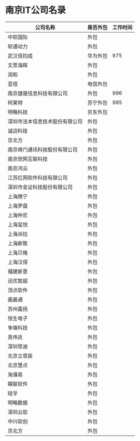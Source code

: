 # 南京IT公司名录

| 公司名称                       | 是否外包 | 工作时间 |
| ------------------------------ | -------- | -------- |
| 中软国际                       | 外包     |          |
| 软通动力                       | 外包     |          |
| 武汉佰钧成                     | 华为外包 | 975      |
| 文思海辉                       | 外包     |          |
| 润和                           | 外包     |          |
| 亚信                           | 电信外包 |          |
| 南京捷晟信息科技有限公司       | 外包     | 996      |
| 柯莱特                         | 苏宁外包 | 985      |
| 明略科技                       | 京东外包 |          |
| 深圳市法本信息技术股份有限公司 | 外包     |          |
| 诚迈科技                       | 外包     |          |
| 京北方                         | 外包     |          |
| 南京绛门通讯科技股份有限公司   | 外包     |          |
| 南京欣网互联科技               | 外包     |          |
| 南京鸿云                       | 外包     |          |
| 江苏红网软件科技有限公司       | 外包     |          |
| 深圳市金证科技股份有限公司     | 外包     |          |
| 上海携宁                       | 外包     |          |
| 上海罗盘                       | 外包     |          |
| 上海仲尼                       | 外包     |          |
| 上海玺悦                       | 外包     |          |
| 上海派拉                       | 外包     |          |
| 上海新致                       | 外包     |          |
| 上海贝格                       | 外包     |          |
| 上海汉得                       | 外包     |          |
| 福建新意                       | 外包     |          |
| 迅优智超                       | 外包     |          |
| 顶点软件                       | 外包     |          |
| 画晨通                         | 外包     |          |
| 苏州嘉扬                       | 外包     |          |
| 恒生电子                       | 外包     |          |
| 争锋科技                       | 外包     |          |
| 高伟达                         | 外包     |          |
| 深圳思迪                       | 外包     |          |
| 北京立思辰                     | 外包     |          |
| 北京慧点                       | 外包     |          |
| 淘濮易                         | 外包     |          |
| 瞬联软件                       | 外包     |          |
| 硅孚                           | 外包     |          |
| 明略数据                       | 外包     |          |
| 深圳云软                       | 外包     |          |
| 中兴软创                       | 外包     |          |
| 京北方                         | 外包     |          |


